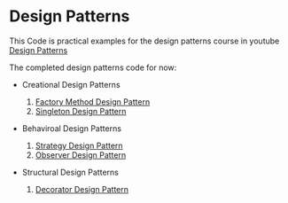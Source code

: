 # Design Patterns

This Code is practical examples for the design patterns course in youtube  [Design Patterns](https://www.youtube.com/playlist?list=PLrhzvIcii6GNjpARdnO4ueTUAVR9eMBpc)

The completed design patterns code for now:

* Creational Design Patterns
  1. [Factory Method Design Pattern](https://github.com/AhmedElGarhy1/DesignPatterns-Java/tree/master/src/FactoryMethodPattern)
  2. [Singleton Design Pattern](https://github.com/AhmedElGarhy1/DesignPatterns-Java/tree/master/src/SingeltonPattern)

* Behaviroal Design Patterns
  1. [Strategy Design Pattern](https://github.com/AhmedElGarhy1/DesignPatterns-Java/tree/master/src/StrategyPattern)
  2. [Observer Design Pattern](https://github.com/AhmedElGarhy1/DesignPatterns-Java/tree/master/src/ObserverPattern)

* Structural Design Patterns
  1. [Decorator Design Pattern](https://github.com/AhmedElGarhy1/DesignPatterns-Java/tree/master/src/DecoratorPattern) 